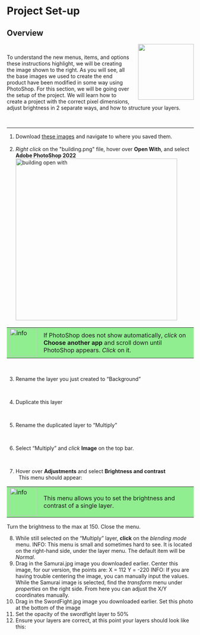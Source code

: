 # Project Set-up  

## Overview
<img align= "right" width ="150" style="padding-left: 20px;" src="https://user-images.githubusercontent.com/90651225/161884126-5cbe8f3c-45b2-4843-a83e-3e3aa23abbc4.png">
<p style="padding-top: 27px;">
To understand the new menus, items, and options these instructions highlight, we will be creating the image shown to the right. As you will see, all the base images we used to create the end product have been modified in some way using PhotoShop. For this section, we will be going over the setup of the project. We will learn how to create a project with the correct pixel dimensions, adjust brightness in 2 separate ways, and how to structure your layers.
</p>
<br/>
<hr>

1. Download <a href="https://drive.google.com/drive/folders/1faK0iXuR9faH_1cJNtLx3uBfQIA4kwte?usp=sharing">these images<a> and navigate to where you saved them.  
    <br/>
2. *Right click* on the "building.png" file, hover over **Open With**, and select **Adobe PhotoShop 2022**
    <img width="435" alt="building open with" src="https://user-images.githubusercontent.com/90651225/161665716-8cac88c3-1b42-421b-a773-46d924a2dfc3.png">  
  
  <table style="background-color: #90EE90;"><tr><td><img width="75" alt="info" src="https://user-images.githubusercontent.com/90651225/161668731-e3d68cca-1331-4054-97d2-f785d908dc2f.png">
</td><td>If PhotoShop does not show automatically, <i>click</i> on <b>Choose another app</b> and scroll down until PhotoShop appears. <i>Click</i> on it.</td></tr></table>  
    
<br />  
    
3. Rename the layer you just created to “Background”  
    
    &nbsp;
4. Duplicate this layer  
    
    &nbsp;
5. Rename the duplicated layer to “Multiply”  
    
    &nbsp;
6. Select “Multiply” and *click* **Image** on the top bar.  
    
    &nbsp;
7. Hover over **Adjustments** and select **Brightness and contrast**  
    &nbsp;
This menu should appear:  
    
  <table style="background-color: #90EE90;"><tr><td><img width="75" alt="info" src="https://user-images.githubusercontent.com/90651225/161668731-e3d68cca-1331-4054-97d2-f785d908dc2f.png">
</td><td>This menu allows you to set the brightness and contrast of a single layer.</td></tr></table>  
    Turn the brightness to the max at 150. Close the menu.  
    
8. While still selected on the “Multiply” layer, **click** on the *blending mode* menu.
INFO: This menu is small and sometimes hard to see. It is located on the right-hand side, under the layer menu. The default item will be *Normal*. 
9. Drag in the Samurai.jpg image you downloaded earlier. Center this image, for our version, the points are:
X = 112
Y = -220
INFO: If you are having trouble centering the image, you can manually input the values. While the Samurai image is selected, find the *transform* menu under *properties* on the right side. From here you can adjust the X/Y coordinates manually.
10. Drag in the SwordFight.jpg image you downloaded earlier. Set this photo at the bottom of the image
11. Set the opacity of the swordfight layer to 50%
12. Ensure your layers are correct, at this point your layers should look like this:
    

